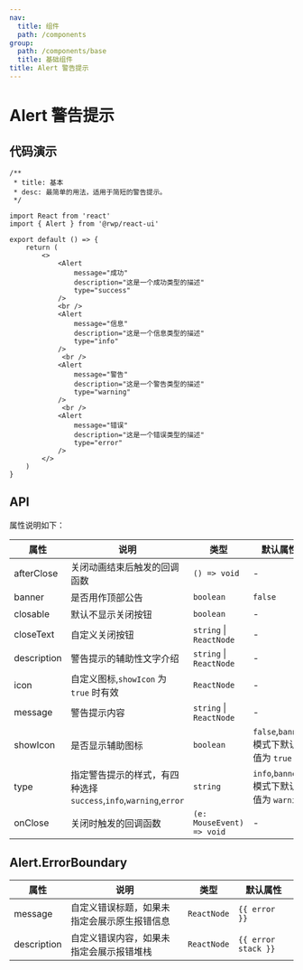 ```yaml
---
nav:
  title: 组件
  path: /components
group:
  path: /components/base
  title: 基础组件
title: Alert 警告提示
---
```


# Alert 警告提示

## 代码演示


```tsx
/**
 * title: 基本
 * desc: 最简单的用法，适用于简短的警告提示。
 */

import React from 'react'
import { Alert } from '@rwp/react-ui'

export default () => {
    return (
        <>
            <Alert
                message="成功"
                description="这是一个成功类型的描述"
                type="success"
            />
            <br />
            <Alert
                message="信息"
                description="这是一个信息类型的描述"
                type="info"
            />
             <br />
            <Alert
                message="警告"
                description="这是一个警告类型的描述"
                type="warning"
            />
             <br />
            <Alert
                message="错误"
                description="这是一个错误类型的描述"
                type="error"
            />
        </>
    )
}
```


## API

属性说明如下：

|属性        |说明	       |类型	  |默认属性
|-----      |------       |-----     |-----    
|afterClose |关闭动画结束后触发的回调函数 |	`() => void` | 	-
|banner     |是否用作顶部公告 | `boolean` | 	`false`
|closable   |默认不显示关闭按钮| `boolean`| 	-
|closeText  |自定义关闭按钮 | `string` \| `ReactNode`| 	-
|description|警告提示的辅助性文字介绍| `string` \| `ReactNode`| 	-
|icon       |自定义图标,`showIcon` 为 `true` 时有效| `ReactNode`| 	-
|message    |警告提示内容  |	`string` \| `ReactNode`| 	-
|showIcon   |是否显示辅助图标 | `boolean` | `false`,`banner` 模式下默认值为 `true`
|type       |指定警告提示的样式，有四种选择 `success`,`info`,`warning`,`error`| `string`|	`info`,`banner` 模式下默认值为 `warning`
|onClose    |关闭时触发的回调函数| `(e: MouseEvent) => void`| -

## Alert.ErrorBoundary

|属性        |说明	       |类型	  |默认属性
|-----      |------       |-----     |-----    
|message    |自定义错误标题，如果未指定会展示原生报错信息|`ReactNode`|`{{ error }}`
|description|自定义错误内容，如果未指定会展示报错堆栈|`ReactNode`| `{{ error stack }}`	
